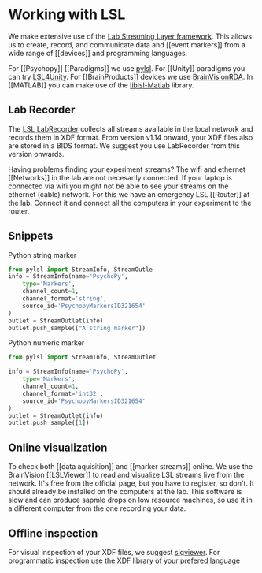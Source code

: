# Working with LSL
We make extensive use of the [Lab Streaming Layer framework](https://labstreaminglayer.readthedocs.io/index.html). This allows us to create, record, and communicate data and [[event markers]] from a wide range of [[devices]] and programming languages.

For [[Psychopy]] [[Paradigms]] we use [pylsl](https://github.com/chkothe/pylsl).
For [[Unity]] paradigms you can try [LSL4Unity](https://github.com/labstreaminglayer/LSL4Unity).
For [[BrainProducts]] devices we use [BrainVisionRDA](https://github.com/brain-products/LSL-BrainVisionRDA).
In [[MATLAB]] you can make use of the [liblsl-Matlab](https://github.com/labstreaminglayer/liblsl-Matlab) library.

## Lab Recorder

The [LSL LabRecorder](https://github.com/labstreaminglayer/App-LabRecorder) collects all streams available in the local network and records them in XDF format. From version v1.14 onward, your XDF files also are stored in a BIDS format. We suggest you use LabRecorder from this version onwards.

Having problems finding your experiment streams? The wifi and ethernet [[Networks]] in the lab are not necesarily connected. If your laptop is connected via wifi you might not be able to see your streams on the ethernet (cable) network. For this we have an emergency LSL [[Router]] at the lab. Connect it and connect all the computers in your experiment to the router.

## Snippets

Python string marker
```python
from pylsl import StreamInfo, StreamOutle
info = StreamInfo(name='PsychoPy',
    type='Markers',
    channel_count=1,
    channel_format='string',
    source_id='PsychopyMarkersID321654'
)
outlet = StreamOutlet(info)
outlet.push_sample(["A string marker"])
```

Python numeric marker
```python
from pylsl import StreamInfo, StreamOutlet

info = StreamInfo(name='PsychoPy',
    type='Markers',
    channel_count=1,
    channel_format='int32',
    source_id='PsychopyMarkersID321654'
)
outlet = StreamOutlet(info)
outlet.push_sample([1])
```

## Online visualization
To check both [[data aquisition]] and [[marker streams]] online. We use the BrainVision [[LSLViewer]] to read and visualize LSL streams live from the network. It's free from the official page, but you have to register, so don't. It should already be installed on the computers at the lab. 
This software is slow and can produce sapmle drops on low resource machines, so use it in a different computer from the one recording your data.

## Offline inspection
For visual inspection of your XDF files, we suggest [sigviewer](https://github.com/cbrnr/sigviewer). For programmatic inspection use the [XDF library of your prefered language](https://github.com/sccn/xdf)
